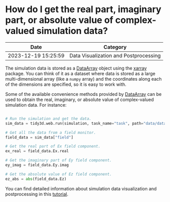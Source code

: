 # How do I get the real part, imaginary part, or absolute value of complex-valued simulation data?

| Date       | Category    |
|------------|-------------|
| 2023-12-19 15:25:59 | Data Visualization and Postprocessing |


The simulation data is stored as a [DataArray](https://xarray.pydata.org/en/stable/generated/xarray.DataArray.html) object using the [xarray](https://xarray.pydata.org/en/stable/) package. You can think of it as a dataset where data is stored as a large multi-dimensional array (like a `numpy` array) and the coordinates along each of the dimensions are specified, so it is easy to work with.

Some of the available convenience methods provided by [DataArray](https://xarray.pydata.org/en/stable/generated/xarray.DataArray.html) can be used to obtain the real, imaginary, or absolute value of complex-valued simulation data. For instance:



```python

# Run the simulation and get the data.
sim_data = tidy3d.web.run(simulation, task_name="task", path="data/data.hdf5", verbose=True)

# Get all the data from a field monitor.
field_data = sim_data["field"]

# Get the real part of Ex field component.
ex_real = field_data.Ex.real

# Get the imaginary part of Ey field component.
ey_imag = field_data.Ey.imag

# Get the absolute value of Ez field component.
ez_abs = abs(field_data.Ez)

```

 You can find detailed information about simulation data visualization and postprocessing in this <a href="https://www.flexcompute.com/tidy3d/examples/notebooks/VizData/">tutorial</a>.